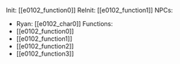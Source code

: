 Init: [[e0102_function0]]
ReInit: [[e0102_function1]]
NPCs:
- Ryan: [[e0102_char0]]
Functions:
- [[e0102_function0]]
- [[e0102_function1]]
- [[e0102_function2]]
- [[e0102_function3]]
